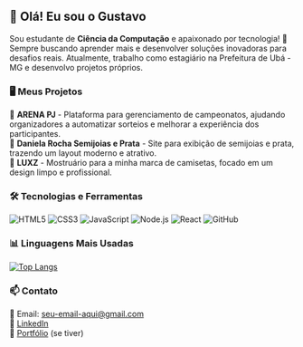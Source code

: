 ## 🚀 Olá! Eu sou o Gustavo

Sou estudante de **Ciência da Computação** e apaixonado por tecnologia! 🚀 Sempre buscando aprender mais e desenvolver soluções inovadoras para desafios reais. Atualmente, trabalho como estagiário na Prefeitura de Ubá - MG e desenvolvo projetos próprios.

### 🖥️ Meus Projetos

🔹 **ARENA PJ** - Plataforma para gerenciamento de campeonatos, ajudando organizadores a automatizar sorteios e melhorar a experiência dos participantes.  
🔹 **Daniela Rocha Semijoias e Prata** - Site para exibição de semijoias e prata, trazendo um layout moderno e atrativo.  
🔹 **LUXZ** - Mostruário para a minha marca de camisetas, focado em um design limpo e profissional.

### 🛠️ Tecnologias e Ferramentas

![HTML5](https://img.shields.io/badge/HTML5-E34F26?style=for-the-badge&logo=html5&logoColor=white)
![CSS3](https://img.shields.io/badge/CSS3-1572B6?style=for-the-badge&logo=css3&logoColor=white)
![JavaScript](https://img.shields.io/badge/JavaScript-F7DF1E?style=for-the-badge&logo=javascript&logoColor=black)
![Node.js](https://img.shields.io/badge/Node.js-339933?style=for-the-badge&logo=nodedotjs&logoColor=white)
![React](https://img.shields.io/badge/React-20232A?style=for-the-badge&logo=react&logoColor=61DAFB)
![GitHub](https://img.shields.io/badge/GitHub-181717?style=for-the-badge&logo=github&logoColor=white)

### 📊 Linguagens Mais Usadas

[![Top Langs](https://github-readme-stats.vercel.app/api/top-langs/?username=seu-usuario-aqui&layout=compact&theme=radical)](https://github.com/anuraghazra/github-readme-stats)

### 📫 Contato

📧 Email: seu-email-aqui@gmail.com  
🔗 [LinkedIn](https://www.linkedin.com/in/seu-perfil-aqui/)  
🔗 [Portfólio](https://seu-portfolio.com/) (se tiver)

        
